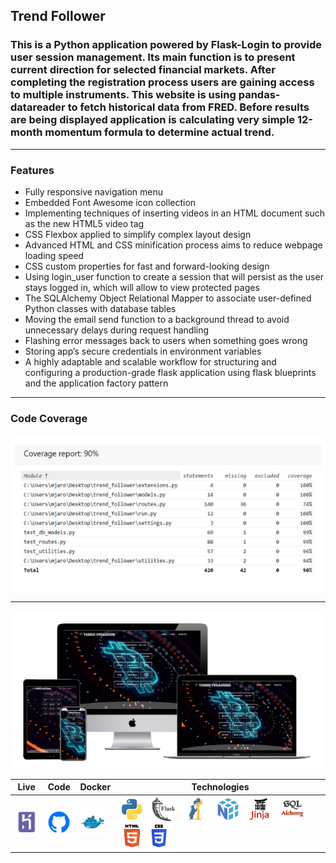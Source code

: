 ## Trend Follower
### This is a Python application powered by Flask-Login to provide user session management. Its main function is to present current direction for selected financial markets. After completing the registration process users are gaining access to multiple instruments. This website is using pandas-datareader to fetch historical data from FRED. Before results are being displayed application is calculating very simple 12-month momentum formula to determine actual trend.
--------------------------------------------------

### Features
* Fully responsive navigation menu 
* Embedded Font Awesome icon collection 
* Implementing techniques of inserting videos in an HTML document such as the new HTML5 video tag
* CSS Flexbox applied to simplify complex layout design
* Advanced HTML and CSS minification process aims to reduce webpage loading speed
* CSS custom properties for fast and forward-looking design 
* Using login_user function to create a session that will persist as the user stays logged in, which will allow to view protected pages 
* The SQLAlchemy Object Relational Mapper to associate user-defined Python classes with database tables
* Moving the email send function to a background thread to avoid unnecessary delays during request handling 
* Flashing error messages back to users when something goes wrong
* Storing app’s secure credentials in environment variables 
* A highly adaptable and scalable workflow for structuring and configuring a production-grade flask application using flask blueprints and the application factory pattern


--------------------------------------------------

### Code Coverage

<img src="https://github.com/mjaroszewski1979/trend_follower_v1/blob/main/coverage_img.png">


-------------------------------------------------

 ![caption](https://github.com/mjaroszewski1979/trend_follower_v1/blob/main/trend_mockup.png)

  
  Live | Code | Docker | Technologies
  ---- | ---- | ------ | ------------
  [<img src="https://github.com/mjaroszewski1979/mjaroszewski1979/blob/main/heroku_g.png">](https://trend-follower.herokuapp.com/) | [<img src="https://github.com/mjaroszewski1979/mjaroszewski1979/blob/main/github_g.png">](https://github.com/mjaroszewski1979/trend_follower_v1) | [<img src="https://github.com/mjaroszewski1979/mjaroszewski1979/blob/main/docker_g.png">](https://hub.docker.com/r/maciej1245/trend_follower) | <img src="https://github.com/mjaroszewski1979/mjaroszewski1979/blob/main/python_g.png"> &nbsp; <img src="https://github.com/mjaroszewski1979/mjaroszewski1979/blob/main/flask.png"> &nbsp; <img src="https://github.com/mjaroszewski1979/mjaroszewski1979/blob/main/pandas.png"> &nbsp; <img src="https://github.com/mjaroszewski1979/mjaroszewski1979/blob/main/numpy_g.png">  &nbsp; <img src="https://github.com/mjaroszewski1979/mjaroszewski1979/blob/main/jinja_g.png"> &nbsp; <img src="https://github.com/mjaroszewski1979/mjaroszewski1979/blob/main/sqlalchemy.png">  &nbsp; <img src="https://github.com/mjaroszewski1979/mjaroszewski1979/blob/main/html_g.png">  <img src="https://github.com/mjaroszewski1979/mjaroszewski1979/blob/main/css_g.png">
